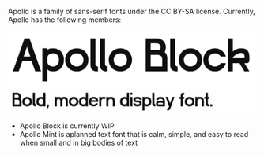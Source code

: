 Apollo is a family of sans-serif fonts under the CC BY-SA license. Currently, Apollo has the following members:

![An example of Apollo Block; a bold, modern display font](ApolloBlock/example.png)

- Apollo Block is currently WIP
- Apollo Mint is aplanned text font that is calm, simple, and easy to read when small and in big bodies of text
